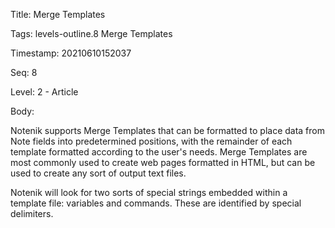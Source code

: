 Title:  Merge Templates

Tags:   levels-outline.8 Merge Templates

Timestamp: 20210610152037

Seq:    8

Level:  2 - Article

Body: 

Notenik supports Merge Templates that can be formatted to place data from Note fields into predetermined positions, with the remainder of each template formatted according to the user's needs. Merge Templates are most commonly used to create web pages formatted in HTML, but can be used to create any sort of output text files. 

Notenik will look for two sorts of special strings embedded within a template file: variables and commands. These are identified by special delimiters.
